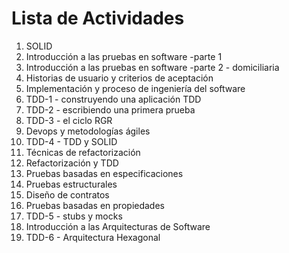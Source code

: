 # Lista de Actividades

1. SOLID
2. Introducción a las pruebas en software -parte 1
3. Introducción a las pruebas en software -parte 2 - domiciliaria
4. Historias de usuario y criterios de aceptación
5. Implementación y proceso de ingeniería del software
6. TDD-1 - construyendo una aplicación TDD
7. TDD-2 - escribiendo una primera prueba
8. TDD-3 - el ciclo RGR
9. Devops y metodologías ágiles
10. TDD-4 - TDD y SOLID
11. Técnicas de refactorización
12. Refactorización y TDD
13. Pruebas basadas en especificaciones
14. Pruebas estructurales
15. Diseño de contratos
16. Pruebas basadas en propiedades
17. TDD-5 - stubs y mocks
18. Introducción a las Arquitecturas de Software
19. TDD-6 - Arquitectura Hexagonal
